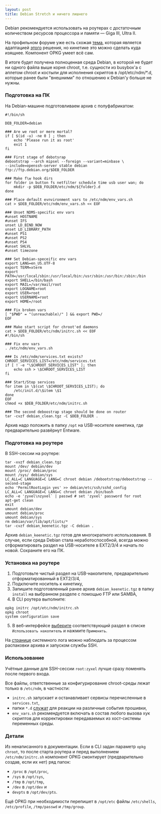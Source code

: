 ```yaml
---
layout: post
title: Debian Stretch и ничего лишнего
---
```

<p class="message">
Debian рекомендуется использовать на роутерах с достаточным количеством ресурсов процессора и памяти — Giga III, Ultra II.
</p>

На профильном форуме уже есть схожая [тема](https://forum.keenetic.net/topic/458-debian-stable/), которая является адаптацией [этого](https://github.com/DontBeAPadavan/chroot-debian) решения, но кинетике это можно сделать куда изящнее. Компонент OPKG умеет всё сам.

В итоге будет получена полноценная среда Debian, в которой не будет ни одного файла выше корня chroot, т.е. сущности из busybox'а с аплетом chroot и костыли для исполнения скриптов в /opt/etc/ndm/*.d, которые ранее были "внешними" по отношению к Debian'у больше не нужны.

### Подготовка на ПК

На Debian-машине подготовливаем архив с полуфабрикатом:
```
#!/bin/sh

DEB_FOLDER=debian

### Are we root or mere mortal?
if [ $(id -u) -ne 0 ] ; then
    echo 'Please run it as root'
    exit 1
fi

### First stage of debotsrap
debootstrap --arch mipsel --foreign --variant=minbase \
--include=openssh-server stable debian ftp://ftp.debian.org/$DEB_FOLDER

### Make f\w hook dirs
for folder in button fs netfilter schedule time usb user wan; do
    mkdir -p $DEB_FOLDER/etc/ndm/${folder}.d
done

### Place default evnvironment vars to /etc/ndm/env_vars.sh
cat > $DEB_FOLDER/etc/ndm/env_vars.sh << EOF

### Unset NDMS-specific env vars
#unset HOSTNAME
#unset IFS
unset LD_BIND_NOW
unset LD_LIBRARY_PATH
#unset PS1
#unset PS2
#unset PS4
#unset SHLVL
#unset timezone

### Set Debian-speceific env vars
export LANG=en_US.UTF-8
export TERM=xterm
export PATH=/usr/local/sbin:/usr/local/bin:/usr/sbin:/usr/bin:/sbin:/bin
export SHELL=/bin/bash
export MAIL=/var/mail/root
export LOGNAME=root
export USER=root
export USERNAME=root
export HOME=/root

### Fix broken vars
[ "$PWD" = "(unreachable)/" ] && export PWD=/
EOF

### Make start script for chroot'ed daemons
cat > $DEB_FOLDER/etc/ndm/initrc.sh << EOF
#!/bin/sh

### Fix env vars
. /etc/ndm/env_vars.sh

### Is /etc/ndm/services.txt exists?
CHROOT_SERVICES_LIST=/etc/ndm/services.txt
if [ ! -e "\$CHROOT_SERVICES_LIST" ]; then
    echo ssh > \$CHROOT_SERVICES_LIST
fi

### Start/Stop services
for item in \$(cat \$CHROOT_SERVICES_LIST); do
    /etc/init.d/\$item \$1
done
EOF
chmod +x $DEB_FOLDER/etc/ndm/initrc.sh

### The second deboostrap stage should be done on router
tar -cvzf debian_clean.tgz -C $DEB_FOLDER .
```

Архив надо положить в папку `/opt` на USB-носителе кинетика, где предварительно развёрнут Entware.

### Подготовка на роутере

В SSH-сессии на роутере:
```
tar -xvzf debian_clean.tgz
mount /dev/ debian/dev
mount /proc/ debian/proc
mount /sys/ debian/sys
LC_ALL=C LANGUAGE=C LANG=C chroot debian /debootstrap/debootstrap --second-stage
echo 'PermitRootLogin yes' >> debian/etc/ssh/sshd_config
LC_ALL=C LANGUAGE=C LANG=C chroot debian /bin/bash
echo -e 'zyxel\nzyxel` | passwd # set 'zyxel' password for root
apt-get clean
exit
umount debian/dev
umount debian/proc
umount debian/sys
rm debian/var/lib/apt/lists/*
tar -cvzf debian_keenetic.tgz -С debian .
```

Архив `debian_keenetic.tgz` готов для многократного использования. В случае, если среда Debian стала неработоспособной, всегда можно отформатировать раздел на USB-носителе в EXT2/3/4 и начать по новой. Сохраните его на ПК.

### Установка на роутере

1. Подготовьте чистый раздел на USB-накопителе, предварительно отформатированный в EXT2/3/4, 
2. Подключите носитель к кинетику,
3. Запишите подготовленный ранее архив `debian_keenetic.tgz` в папку `install` на выбранном разделе с помощью FTP или SAMBA,
4. В CLI роутера выполните:
```
opkg initrc /opt/etc/ndm/initrc.sh
opkg chroot
system configuration save
```
5. В веб-интерфейсе [выберите](http://my.keenetic.net/#usb.opkg) соответствующий раздел в списке `Использовать накопитель` и нажмите `Применить`.

На [странице](http://my.keenetic.net/#tools.log) системного лога можно наблюдать за процессом распаковки архива и запуском службы SSH. 

### Использование 

Учётные данные для SSH-сессии `root:zyxel` лучше сразу поменять после первого входа. 

Все файлы, ответственные за конфигурирование chroot-среды лежат только в `/etc/ndm`, в частности:
- `initrc.sh` запускает и останавливает сервисы перечисленные в `services.txt`,
- папки `*.d` [служат](https://github.com/ndmsystems/packages/wiki/Opkg-Component#hook-scripts) для реакции на различные события прошивки,
- `env_vars.sh` рекомендуется включать в состав любого вызова хук скриптов для корректировки передаваемых из хост-системы переменных среды.

### Детали

Из ненаписанного в документации. Если в CLI задан параметр `opkg chroot`, то после старта роутера и перед выполнением `/etc/ndm/initrc.sh` компонент OPKG смонтирует (предварительно создав, если их нет) ряд папок:

- `/proc` в `/opt/proc`,
- `/sys` в `/opt/sys`,
- `/tmp` в `/opt/tmp`,
- `/dev` в `/opt/dev` и
- `devpts` в `/opt/dev/pts`.

Ещё OPKG при необходимости перепишет в `/opt/etc` файлы `/etc/shells`, `/etc/profile`, `/tmp/passwd` и `/tmp/group`.

